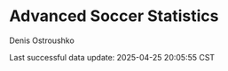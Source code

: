 # Advanced Soccer Statistics
Denis Ostroushko

<!-- gfm -->

Last successful data update: 2025-04-25 20:05:55 CST
